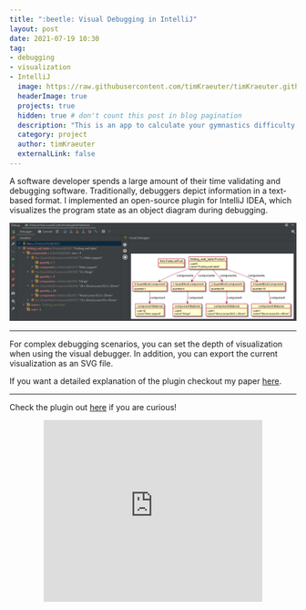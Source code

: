```yaml
---
title: ":beetle: Visual Debugging in IntelliJ"
layout: post
date: 2021-07-19 10:30
tag:
- debugging
- visualization
- IntelliJ  
  image: https://raw.githubusercontent.com/timKraeuter/timKraeuter.github.io/master/assets/images/visualDebugger/pluginIcon.svg
  headerImage: true
  projects: true
  hidden: true # don't count this post in blog pagination
  description: "This is an app to calculate your gymnastics difficulty for all the gymnasts out there."
  category: project
  author: timKraeuter
  externalLink: false
---
```


A software developer spends a large amount of their time validating and debugging
software.
Traditionally, debuggers depict information in a text-based format.
I implemented an open-source plugin for IntelliJ IDEA, which visualizes the program state as an object diagram during debugging.

![Screenshot](https://raw.githubusercontent.com/timKraeuter/timKraeuter.github.io/master/assets/images/visualDebugger/overview.png)

---

For complex debugging scenarios, you can set the depth of visualization when using the visual debugger.
In addition, you can export the current visualization as an SVG file.

If you want a detailed explanation of the plugin checkout my paper [here](https://github.com/timKraeuter/Visual_Debugging_in_IntelliJ/blob/main/Visual_Debugging_in_IntelliJ.pdf).

---

Check the plugin out [here](https://plugins.jetbrains.com/plugin/16851-visual-debugger) if you are curious!

<div class="breaker"></div>

<div style="text-align:center">
<iframe frameborder="none" width="384px" height="319px" src="https://plugins.jetbrains.com/embeddable/card/16851"></iframe>
</div>
<script defer src="https://plugins.jetbrains.com/assets/scripts/mp-widget.js"></script>

